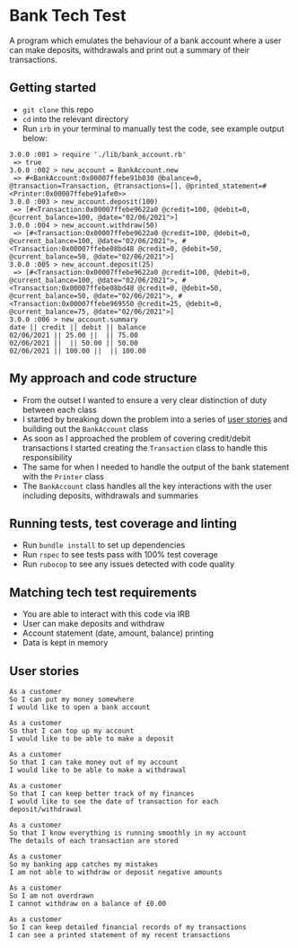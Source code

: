 # Bank Tech Test
A program which emulates the behaviour of a bank account where a user can make deposits, withdrawals and print out a summary of their transactions. 

## Getting started
- `git clone` this repo
- `cd` into the relevant directory 
- Run `irb` in your terminal to manually test the code, see example output below:

```
3.0.0 :001 > require './lib/bank_account.rb'
 => true 
3.0.0 :002 > new_account = BankAccount.new
 => #<BankAccount:0x00007ffebe91b030 @balance=0, @transaction=Transaction, @transactions=[], @printed_statement=#<Printer:0x00007ffebe91afe0>> 
3.0.0 :003 > new_account.deposit(100)
 => [#<Transaction:0x00007ffebe9622a0 @credit=100, @debit=0, @current_balance=100, @date="02/06/2021">] 
3.0.0 :004 > new_account.withdraw(50)
 => [#<Transaction:0x00007ffebe9622a0 @credit=100, @debit=0, @current_balance=100, @date="02/06/2021">, #<Transaction:0x00007ffebe08bd48 @credit=0, @debit=50, @current_balance=50, @date="02/06/2021">] 
3.0.0 :005 > new_account.deposit(25)
 => [#<Transaction:0x00007ffebe9622a0 @credit=100, @debit=0, @current_balance=100, @date="02/06/2021">, #<Transaction:0x00007ffebe08bd48 @credit=0, @debit=50, @current_balance=50, @date="02/06/2021">, #<Transaction:0x00007ffebe969550 @credit=25, @debit=0, @current_balance=75, @date="02/06/2021">] 
3.0.0 :006 > new_account.summary
date || credit || debit || balance
02/06/2021 || 25.00 ||  || 75.00
02/06/2021 ||  || 50.00 || 50.00
02/06/2021 || 100.00 ||  || 100.00
```

## My approach and code structure 
- From the outset I wanted to ensure a very clear distinction of duty between each class
- I started by breaking down the problem into a series of [user stories](#user-stories) and building out the `BankAccount` class
- As soon as I approached the problem of covering credit/debit transactions I started creating the `Transaction` class to handle this responsibility 
- The same for when I needed to handle the output of the bank statement with the `Printer` class
- The `BankAccount` class handles all the key interactions with the user including deposits, withdrawals and summaries

## Running tests, test coverage and linting
- Run `bundle install` to set up dependencies 
- Run `rspec` to see tests pass with 100% test coverage 
- Run `rubocop` to see any issues detected with code quality

## Matching tech test requirements
- You are able to interact with this code via IRB 
- User can make deposits and withdraw
- Account statement (date, amount, balance) printing
- Data is kept in memory 

## User stories

```
As a customer
So I can put my money somewhere
I would like to open a bank account
```

```
As a customer
So that I can top up my account
I would like to be able to make a deposit
```

```
As a customer
So that I can take money out of my account
I would like to be able to make a withdrawal
```

```
As a customer 
So that I can keep better track of my finances
I would like to see the date of transaction for each deposit/withdrawal
```

``` 
As a customer
So that I know everything is running smoothly in my account
The details of each transaction are stored
```

```
As a customer
So my banking app catches my mistakes
I am not able to withdraw or deposit negative amounts
```

```
As a customer
So I am not overdrawn
I cannot withdraw on a balance of £0.00
```

``` 
As a customer 
So I can keep detailed financial records of my transactions
I can see a printed statement of my recent transactions
```
